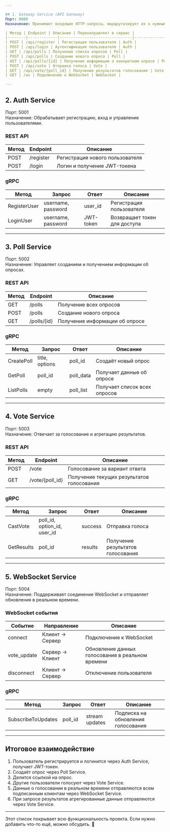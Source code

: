 ```yaml
---

## 1. Gateway Service (API Gateway)
Порт: 8080  
Назначение: Принимает входящие HTTP-запросы, маршрутизирует их к нужным сервисам.

| Метод | Endpoint | Описание | Перенаправляет в сервис |
|--------|-------------|--------------------------------|--------------------|
| POST | /api/register | Регистрация пользователя | Auth |
| POST | /api/login | Аутентификация пользователя | Auth |
| GET | /api/polls | Получение списка опросов | Poll |
| POST | /api/polls | Создание нового опроса | Poll |
| GET | /api/polls/{id} | Получение информации о конкретном опросе | Poll |
| POST | /api/vote | Отправка голоса | Vote |
| GET | /api/vote/{poll_id} | Получение результатов голосования | Vote |
| GET | /ws | Подключение к WebSocket | WebSocket |

---
```


## 2. Auth Service
Порт: 5001  
Назначение: Обрабатывает регистрацию, вход и управление пользователями.

### REST API
| Метод | Endpoint | Описание |
|--------|-------------|--------------------------------|
| POST | /register | Регистрация нового пользователя |
| POST | /login | Логин и получение JWT-токена |

### gRPC
| Метод | Запрос | Ответ | Описание |
|--------|--------|--------|----------------------------|
| RegisterUser | username, password | user_id | Регистрация пользователя |
| LoginUser | username, password | JWT-token | Возвращает токен для доступа |

---

## 3. Poll Service
Порт: 5002  
Назначение: Управляет созданием и получением информации об опросах.

### REST API
| Метод | Endpoint | Описание |
|--------|-------------|-------------------------------|
| GET | /polls | Получение всех опросов |
| POST | /polls | Создание нового опроса |
| GET | /polls/{id} | Получение информации об опросе |

### gRPC
| Метод | Запрос | Ответ | Описание |
|--------|--------|--------|-----------------------------|
| CreatePoll | title, options | poll_id | Создаёт новый опрос |
| GetPoll | poll_id | poll_data | Получает данные об опросе |
| ListPolls | empty | poll_list | Получает список всех опросов |

---

## 4. Vote Service
Порт: 5003  
Назначение: Отвечает за голосование и агрегацию результатов.

### REST API
| Метод | Endpoint | Описание |
|--------|-------------|----------------------------|
| POST | /vote | Голосование за вариант ответа |
| GET | /vote/{poll_id} | Получение текущих результатов голосования |

### gRPC
| Метод | Запрос | Ответ | Описание |
|--------|--------|--------|-----------------------------|
| CastVote | poll_id, option_id, user_id | success | Отправка голоса |
| GetResults | poll_id | results | Получение результатов голосования |

---

## 5. WebSocket Service
Порт: 5004  
Назначение: Поддерживает соединение WebSocket и отправляет обновления в реальном времени.

### WebSocket события
| Событие | Направление | Описание |
|---------|------------|--------------------------------|
| connect | Клиент → Сервер | Подключение к WebSocket |
| vote_update | Сервер → Клиент | Обновление данных голосования в реальном времени |
| disconnect | Клиент → Сервер | Отключение пользователя |

### gRPC
| Метод | Запрос | Ответ | Описание |
|--------|--------|--------|-----------------------------|
| SubscribeToUpdates | poll_id | stream updates | Подписка на обновления голосования |

---

## Итоговое взаимодействие
1. Пользователь регистрируется и логинится через Auth Service, получает JWT-токен.
2. Создаёт опрос через Poll Service.
3. Делится ссылкой на опрос.
4. Другие пользователи голосуют через Vote Service.
5. Данные о голосовании в реальном времени отправляются всем подписанным клиентам через WebSocket Service.
6. При запросе результатов агрегированные данные отправляются через Vote Service.

---

Этот список покрывает всю функциональность проекта. Если нужно добавить что-то ещё, можно обсудить. 🚀